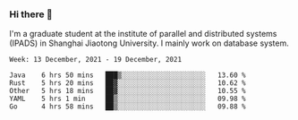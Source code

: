 ### Hi there 👋

I'm a graduate student at the institute of parallel and distributed systems (IPADS) in Shanghai Jiaotong University. I mainly work on database system.

<!--START_SECTION:waka-->
```text
Week: 13 December, 2021 - 19 December, 2021

Java    6 hrs 50 mins   ███▒░░░░░░░░░░░░░░░░░░░░░   13.60 % 
Rust    5 hrs 20 mins   ██▓░░░░░░░░░░░░░░░░░░░░░░   10.62 % 
Other   5 hrs 18 mins   ██▓░░░░░░░░░░░░░░░░░░░░░░   10.55 % 
YAML    5 hrs 1 min     ██▒░░░░░░░░░░░░░░░░░░░░░░   09.98 % 
Go      4 hrs 58 mins   ██▒░░░░░░░░░░░░░░░░░░░░░░   09.88 % 
```
<!--END_SECTION:waka-->

<!--
**yqmmm/yqmmm** is a ✨ _special_ ✨ repository because its `README.md` (this file) appears on your GitHub profile.

Here are some ideas to get you started:

- 🔭 I’m currently working on ...
- 🌱 I’m currently learning ...
- 👯 I’m looking to collaborate on ...
- 🤔 I’m looking for help with ...
- 💬 Ask me about ...
- 📫 How to reach me: ...
- 😄 Pronouns: ...
- ⚡ Fun fact: ...
-->

